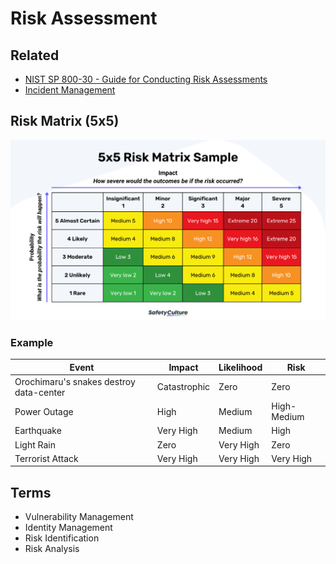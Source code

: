 # Risk Assessment

## Related

- [NIST SP 800-30 - Guide for Conducting Risk Assessments](https://csrc.nist.gov/publications/detail/sp/800-30/rev-1/final)
- [Incident Management](/cyber-security/incident-management.md)

## Risk Matrix (5x5)

![5x5 Risk Matrix Sample](/assets/images/cyber-security/risk-matrix.png)

### Example

| Event                                   | Impact       | Likelihood | Risk        |
| --------------------------------------- | ------------ | ---------- | ----------- |
| Orochimaru's snakes destroy data-center | Catastrophic | Zero       | Zero        |
| Power Outage                            | High         | Medium     | High-Medium |
| Earthquake                              | Very High    | Medium     | High        |
| Light Rain                              | Zero         | Very High  | Zero        |
| Terrorist Attack                        | Very High    | Very High  | Very High   |

## Terms

- Vulnerability Management
- Identity Management
- Risk Identification
- Risk Analysis
